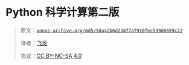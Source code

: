 # Python 科学计算第二版

> 原文：[`annas-archive.org/md5/58a42b6d23877a7910fec539d6659c22`](https://annas-archive.org/md5/58a42b6d23877a7910fec539d6659c22)
> 
> 译者：[飞龙](https://github.com/wizardforcel)
> 
> 协议：[CC BY-NC-SA 4.0](http://creativecommons.org/licenses/by-nc-sa/4.0/)